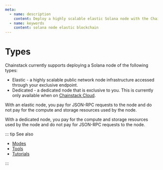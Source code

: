 ```yaml
---
meta:
  - name: description
    content: Deploy a highly scalable elastic Solana node with the Chainstack managed blockchain services.
  - name: keywords
    content: solana node elastic blockchain
---
```


# Types

Chainstack currently supports deploying a Solana node of the following types: 
*  Elastic - a highly scalable public network node infrastructure accessed through your exclusive endpoint.
*  Dedicated - a dedicated node that is exclusive to you. This is currently only available when on [Chainstack Cloud](/glossary/chainstack-cloud). 

With an elastic node, you pay for JSON-RPC requests to the node and do not pay for the compute and storage resources used by the node.

With a dedicated node, you pay for the compute and storage resources used by the node and do not pay for JSON-RPC requests to the node.


::: tip See also

* [Modes](/operations/solana/modes)
* [Tools](/operations/solana/tools)
* [Tutorials](/tutorials/solana/)

:::
